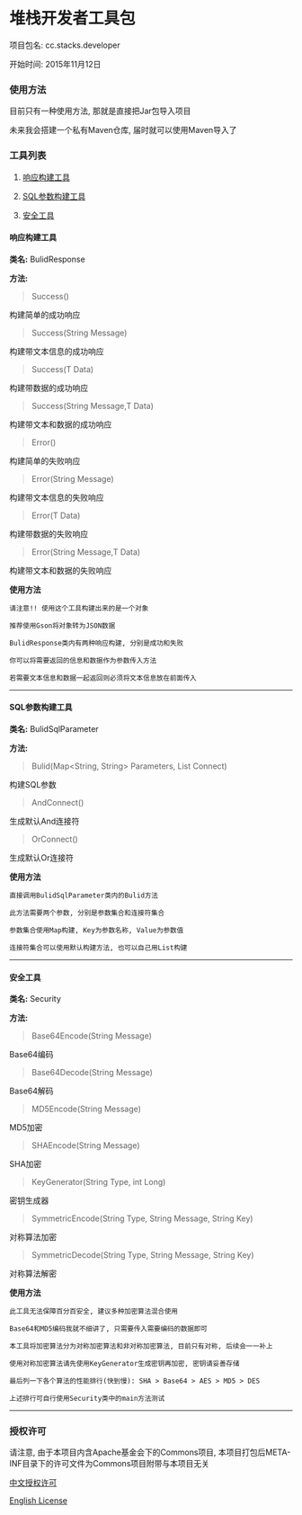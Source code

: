# 堆栈开发者工具包

项目包名: cc.stacks.developer

开始时间: 2015年11月12日

### 使用方法

目前只有一种使用方法, 那就是直接把Jar包导入项目

未来我会搭建一个私有Maven仓库, 届时就可以使用Maven导入了

### 工具列表

1. [响应构建工具](#响应构建工具)

2. [SQL参数构建工具](#sql参数构建工具)

3. [安全工具](#安全工具)

#### 响应构建工具

**类名:** BulidResponse

**方法:**

> Success()

构建简单的成功响应

> Success(String Message)

构建带文本信息的成功响应

> Success(T Data)

构建带数据的成功响应

> Success(String Message,T Data)

构建带文本和数据的成功响应

> Error()

构建简单的失败响应

> Error(String Message)

构建带文本信息的失败响应

> Error(T Data)

构建带数据的失败响应

> Error(String Message,T Data)

构建带文本和数据的失败响应

**使用方法**

```
请注意!! 使用这个工具构建出来的是一个对象

推荐使用Gson将对象转为JSON数据

BulidResponse类内有两种响应构建, 分别是成功和失败

你可以将需要返回的信息和数据作为参数传入方法

若需要文本信息和数据一起返回则必须将文本信息放在前面传入
```

---

#### SQL参数构建工具

**类名:** BulidSqlParameter

**方法:**

> Bulid(Map<String, String> Parameters, List<String> Connect)

构建SQL参数

> AndConnect()

生成默认And连接符

> OrConnect()

生成默认Or连接符

**使用方法**

```
直接调用BulidSqlParameter类内的Bulid方法

此方法需要两个参数, 分别是参数集合和连接符集合

参数集合使用Map构建, Key为参数名称, Value为参数值

连接符集合可以使用默认构建方法, 也可以自己用List构建
```

---

#### 安全工具

**类名:** Security

**方法:**

> Base64Encode(String Message)

Base64编码

> Base64Decode(String Message)

Base64解码

> MD5Encode(String Message)

MD5加密

> SHAEncode(String Message)

SHA加密

> KeyGenerator(String Type, int Long)

密钥生成器

> SymmetricEncode(String Type, String Message, String Key)

对称算法加密

> SymmetricDecode(String Type, String Message, String Key)

对称算法解密

**使用方法**

```
此工具无法保障百分百安全, 建议多种加密算法混合使用

Base64和MD5编码我就不细讲了, 只需要传入需要编码的数据即可

本工具将加密算法分为对称加密算法和非对称加密算法, 目前只有对称, 后续会一一补上

使用对称加密算法请先使用KeyGenerator生成密钥再加密, 密钥请妥善存储

最后列一下各个算法的性能排行(快到慢): SHA > Base64 > AES > MD5 > DES

上述排行可自行使用Security类中的main方法测试
```

---

### 授权许可

请注意, 由于本项目内含Apache基金会下的Commons项目, 本项目打包后META-INF目录下的许可文件为Commons项目附带与本项目无关

[中文授权许可](https://github.com/skai-zhang/DeveloperKit/raw/master/license/Chinese.txt)

[English License](https://github.com/skai-zhang/DeveloperKit/raw/master/license/English.txt)